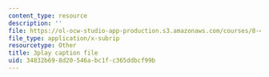 ```yaml
---
content_type: resource
description: ''
file: https://ol-ocw-studio-app-production.s3.amazonaws.com/courses/8-421-atomic-and-optical-physics-i-spring-2014/34832b698d20546abc1fc365ddbcf99b_4fZPNSMiRvk.vtt
file_type: application/x-subrip
resourcetype: Other
title: 3play caption file
uid: 34832b69-8d20-546a-bc1f-c365ddbcf99b
---
```

